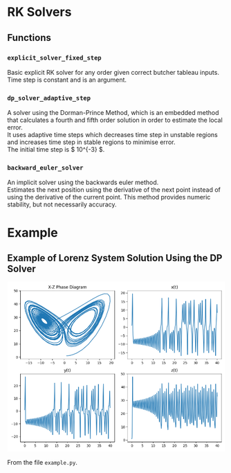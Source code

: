 # RK Solvers #

## Functions ##

### `explicit_solver_fixed_step` ###
Basic explicit RK solver for any order given correct butcher tableau inputs. Time step is constant and is an argument.

### `dp_solver_adaptive_step` ###
A solver using the Dorman-Prince Method, which is an embedded method that calculates a fourth and fifth order solution in order to estimate the local error.  
It uses adaptive time steps which decreases time step in unstable regions and increases time step in stable regions to minimise error.  
The initial time step is $ 10^{-3} $.

### `backward_euler_solver` ###
An implicit solver using the backwards euler method.  
Estimates the next position using the derivative of the next point instead of using the derivative of the current point. This method provides numeric stability, but not necessarily accuracy.

# Example #
## Example of Lorenz System Solution Using the DP Solver ##
![DP_solver](./example_output.png)

From the file `example.py`.

